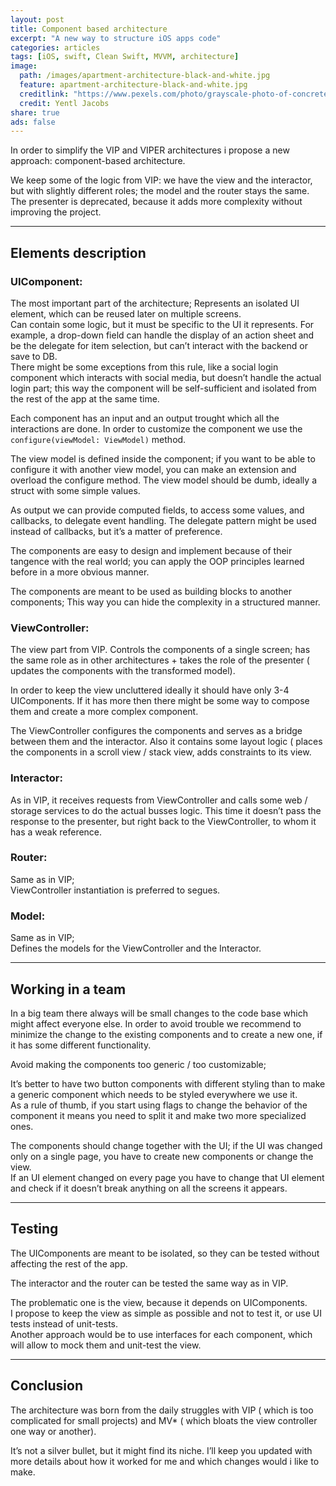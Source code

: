 ```yaml
---
layout: post
title: Component based architecture
excerpt: "A new way to structure iOS apps code"
categories: articles
tags: [iOS, swift, Clean Swift, MVVM, architecture]
image:
  path: /images/apartment-architecture-black-and-white.jpg
  feature: apartment-architecture-black-and-white.jpg
  creditlink: "https://www.pexels.com/photo/grayscale-photo-of-concrete-building-157811/"
  credit: Yentl Jacobs
share: true
ads: false
---
```


In order to simplify the VIP and VIPER architectures i propose a new approach: component-based architecture.

We keep some of the logic from VIP: we have the view and the interactor, but with slightly different roles; the model and the router stays the same. The presenter is deprecated, because it adds more complexity without improving the project.

---

## Elements description

### **UIComponent**:
The most important part of the architecture; Represents an isolated UI element, which can be reused later on multiple screens.  
Can contain some logic, but it must be specific to the UI it represents. For example, a drop-down field can handle the display of an action sheet and be the delegate for item selection, but can’t interact with the backend or save to DB.  
There might be some exceptions from this rule, like a social login component which interacts with social media, but doesn’t handle the actual login part; this way the component will be self-sufficient and isolated from the rest of the app at the same time.

Each component has an input and an output trought which all the interactions are done. 
In order to customize the component we use the
`configure(viewModel: ViewModel)` method.  
  
The view model is defined inside the component; if you want to be able to configure it with another view model, you can make an extension and overload the configure method. The view model should be dumb, ideally a struct with some simple values.
  
As output we can provide computed fields, to access some values, and callbacks, to delegate event handling. The delegate pattern might be used instead of callbacks, but it’s a matter of preference.
  
The components are easy to design and implement because of their tangence with the real world; you can apply the OOP principles learned before in a more obvious manner. 
  
The components are meant to be used as building blocks to another components; This way you can hide the complexity in a structured manner.
  
### **ViewController**:  
The view part from VIP. Controls the components of a single screen; has the same role as in other architectures + takes the role of the presenter ( updates the components with the transformed model).  
  
In order to keep the view uncluttered ideally it should have only 3-4 UIComponents. If it has more then there might be some way to compose them and create a more complex component. 
  
The ViewController configures the components and serves as a bridge between them and the interactor. Also it contains some layout logic ( places the components in a scroll view / stack view, adds constraints to its view.

### **Interactor**: 
As in VIP, it receives requests from ViewController and calls some web / storage services to do the actual busses logic. This time it doesn’t pass the response to the presenter, but right back to the ViewController, to whom it has a weak reference.

### **Router**: 
Same as in VIP;  
ViewController instantiation is preferred to segues.

### **Model**: 
Same as in VIP;  
Defines the models for the ViewController and the Interactor.

---

## Working in a team
In a big team there always will be small changes to the code base which might affect everyone else. In order to avoid trouble we recommend to minimize the change to the existing components and to create a new one, if it has some different functionality. 
  
Avoid making the components too generic / too customizable; 
  
It’s better to have two button components with different styling than to make a generic component which needs to be styled everywhere we use it.  
As a rule of thumb, if you start using flags to change the behavior of the component it means you need to split it and make two more specialized ones.
  
The components should change together with the UI; if the UI was changed only on a single page, you have to create new components or change the view.  
If an UI element changed on every page you have to change that UI element and check if it doesn’t break anything on all the screens it appears.

---

## Testing
The UIComponents are meant to be isolated, so they can be tested without affecting the rest of the app.
  
The interactor and the router can be tested the same way as in VIP. 
  
The problematic one is the view, because it depends on UIComponents.  
I propose to keep the view as simple as possible and not to test it, or use UI tests instead of unit-tests.  
Another approach would be to use interfaces for each component, which will allow to mock them and unit-test the view.

---

## Conclusion
The architecture was born from the daily struggles with VIP ( which is too complicated for small projects) and MV* ( which bloats the view controller one way or another).  
  
It’s not a silver bullet, but it might find its niche. I’ll keep you updated with more details about how it worked for me and which changes would i like to make.